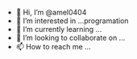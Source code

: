 - 👋 Hi, I’m @amel0404
- 👀 I’m interested in ...programation
- 🌱 I’m currently learning ...
- 💞️ I’m looking to collaborate on ...
- 📫 How to reach me ...

<!---
amel0404/amel0404 is a ✨ special ✨ repository because its `README.md` (this file) appears on your GitHub profile.
You can click the Preview link to take a look at your changes.
--->
